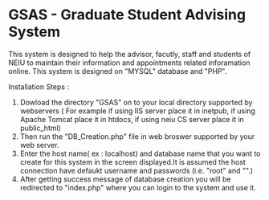 # GSAS - Graduate Student Advising System
This system is designed to help the advisor, facutly, staff and students of NEIU to maintain their information and appointments related inforamation online.
This system is designed on "MYSQL" database and "PHP".

Installation Steps :

1. Dowload the directory "GSAS" on to your local directory supported by webservers ( For example if using IIS server place it in inetpub, if using Apache Tomcat place it in htdocs, if using neiu CS server place it in public_html)
2. Then run the "DB_Creation.php" file in web broswer supported by your web server.
3. Enter the host name( ex : localhost) and database name that you want to create for this system in the screen displayed.It is assumed the host connection have defaukt username and passwords (i.e. "root" and "".)
4. After getting success message of database creation you will be redirected to "index.php" where you can login to the system and use it.
